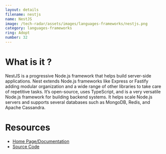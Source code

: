 ```yaml
---
layout: details
filename: nestjs
name: NestJS
image: /tech-radar/assets/images/languages-frameworks/nestjs.png
category: languages-frameworks
ring: Adopt
number: 32
---
```


# What is it ?
NestJS is a progressive Node.js framework that helps build server-side applications. Nest extends Node.js frameworks like Express or Fastify adding modular organization and a wide range of other libraries to take care of repetitive tasks. It’s open-source, uses TypeScript, and is a very versatile Node.js framework for building backend systems. It helps scale Node.js servers and supports several databases such as MongoDB, Redis, and Apache Cassandra.

# Resources
- [Home Page/Documentation](https://nestjs.com/)
- [Source Code](https://github.com/nestjs/nest)
